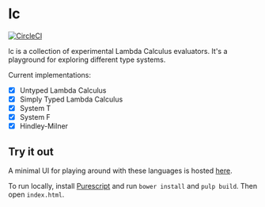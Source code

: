 # lc

[![CircleCI](https://circleci.com/gh/hmac/lc.svg?style=svg)](https://circleci.com/gh/hmac/lc)

lc is a collection of experimental Lambda Calculus evaluators. It's a playground for
exploring different type systems.

Current implementations:

- [x] Untyped Lambda Calculus
- [x] Simply Typed Lambda Calculus
- [x] System T
- [x] System F
- [x] Hindley-Milner

## Try it out

A minimal UI for playing around with these languages is hosted
[here](https://hmac.dev/lc/index.html).

To run locally, install
[Purescript](https://github.com/purescript/documentation/blob/master/guides/Getting-Started.md)
and run `bower install` and `pulp build`. Then open `index.html`.

